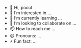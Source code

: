 - 👋 Hi, pocut
- 👀 I’m interested in ...
- 🌱 I’m currently learning ...
- 💞️ I’m looking to collaborate on ...
- 📫 How to reach me ...
- 😄 Pronouns: ...
- ⚡ Fun fact: ...

<!---
pocut/pocut is a ✨ special ✨ repository because its `README.md` (this file) appears on your GitHub profile.
You can click the Preview link to take a look at your changes.
--->
